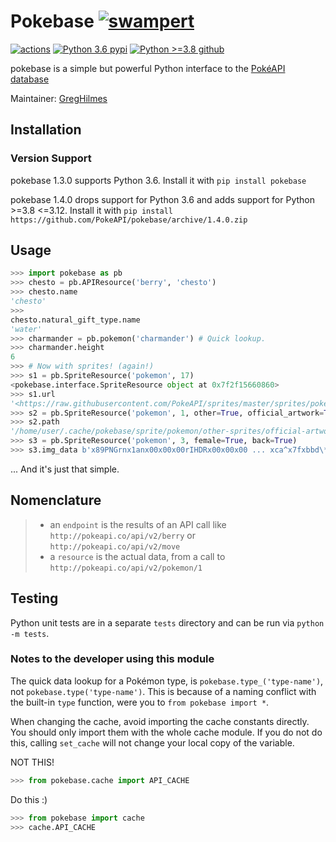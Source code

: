 # Pokebase [![swampert](https://veekun.com/dex/media/pokemon/main-sprites/heartgold-soulsilver/260.png)](https://pokeapi.co/api/v2/pokemon/swampert)

[![actions](https://github.com/PokeAPI/pokebase/actions/workflows/unit.yml/badge.svg)](https://github.com/PokeAPI/pokebase/actions/workflows/unit.yml)
[![Python 3.6 pypi](https://img.shields.io/badge/Python%203.6%20pypi-1.3.0-blue.svg)](https://pypi.python.org/pypi/pokebase)
[![Python >=3.8 github](https://img.shields.io/badge/Python%20>=3.8%20github-1.4.0-blue.svg)](https://github.com/PokeAPI/pokebase#version-support)

pokebase is a simple but powerful Python interface to the [PokéAPI
database](https://pokeapi.co/)

Maintainer: [GregHilmes](https://github.com/GregHilmes)

## Installation


### Version Support

pokebase 1.3.0 supports Python 3.6. Install it with `pip install pokebase`

pokebase 1.4.0 drops support for Python 3.6 and adds support for Python
\>=3.8 \<=3.12. Install it with
`pip install https://github.com/PokeAPI/pokebase/archive/1.4.0.zip`

## Usage

```python console
>>> import pokebase as pb
>>> chesto = pb.APIResource('berry', 'chesto')
>>> chesto.name
'chesto'
>>>
chesto.natural_gift_type.name
'water'
>>> charmander = pb.pokemon('charmander') # Quick lookup.
>>> charmander.height
6
>>> # Now with sprites! (again!)
>>> s1 = pb.SpriteResource('pokemon', 17)
<pokebase.interface.SpriteResource object at 0x7f2f15660860>
>>> s1.url
'<https://raw.githubusercontent.com/PokeAPI/sprites/master/sprites/pokemon/17.png>'
>>> s2 = pb.SpriteResource('pokemon', 1, other=True, official_artwork=True)
>>> s2.path
'/home/user/.cache/pokebase/sprite/pokemon/other-sprites/official-artwork/1.png'
>>> s3 = pb.SpriteResource('pokemon', 3, female=True, back=True)
>>> s3.img_data b'x89PNGrnx1anx00x00x00rIHDRx00x00x00 ... xca^x7fxbbd\*x00x00x00x00IENDxaeB`x82'
```

... And it's just that simple.

## Nomenclature

> -   an `endpoint` is the results of an API call like
>     `http://pokeapi.co/api/v2/berry` or
>     `http://pokeapi.co/api/v2/move`
> -   a `resource` is the actual data, from a call to
>     `http://pokeapi.co/api/v2/pokemon/1`

## Testing

Python unit tests are in a separate `tests` directory and can be run via
`python -m tests`.

### Notes to the developer using this module

The quick data lookup for a Pokémon type, is
`pokebase.type_('type-name')`, not `pokebase.type('type-name')`. This is
because of a naming conflict with the built-in `type` function, were you
to `from pokebase import *`.

When changing the cache, avoid importing the cache constants directly.
You should only import them with the whole cache module. If you do not
do this, calling `set_cache` will not change your local copy of the
variable.

NOT THIS!

```python console
>>> from pokebase.cache import API_CACHE
```

Do this :)

```python console
>>> from pokebase import cache
>>> cache.API_CACHE
```
